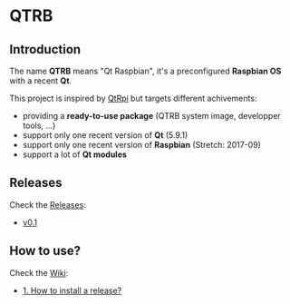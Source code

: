# QTRB

## Introduction
The name **QTRB** means "Qt Raspbian", it's a preconfigured **Raspbian OS** with a recent **Qt**.

This project is inspired by [QtRpi](https://github.com/neuronalmotion/qtrpi) but targets different achivements:
 * providing a **ready-to-use package** (QTRB system image, developper tools, ...)
 * support only one recent version of **Qt** (5.9.1)
 * support only one recent version of **Raspbian** (Stretch: 2017-09)
 * support a lot of **Qt modules**
 
## Releases
Check the [Releases](https://github.com/GuillaumeLazar/qtrb/releases):
* [v0.1](https://github.com/GuillaumeLazar/qtrb/releases/tag/v0.1)

## How to use?
Check the [Wiki](https://github.com/GuillaumeLazar/qtrb/wiki):
* [1. How to install a release?](https://github.com/GuillaumeLazar/qtrb/wiki/1.-How-to-install-a-release%3F)
